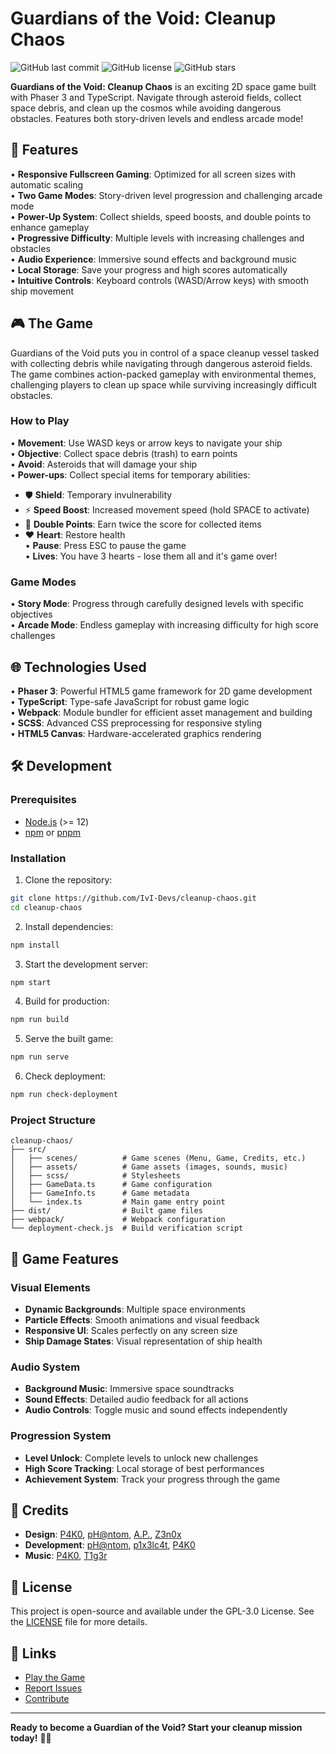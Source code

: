 # Guardians of the Void: Cleanup Chaos

![GitHub last commit](https://img.shields.io/github/last-commit/IvI-Devs/cleanup-chaos?&style=for-the-badge&color=8272a4&logoColor=D9E0EE&labelColor=292324)
![GitHub license](https://img.shields.io/github/license/IvI-Devs/cleanup-chaos?style=for-the-badge&color=8272a4&logoColor=D9E0EE&labelColor=292324)
![GitHub stars](https://img.shields.io/github/stars/IvI-Devs/cleanup-chaos?style=for-the-badge&color=8272a4&logoColor=D9E0EE&labelColor=292324)

**Guardians of the Void: Cleanup Chaos** is an exciting 2D space game built with Phaser 3 and TypeScript. Navigate through asteroid fields, collect space debris, and clean up the cosmos while avoiding dangerous obstacles. Features both story-driven levels and endless arcade mode!

## 🚀 Features

• **Responsive Fullscreen Gaming**: Optimized for all screen sizes with automatic scaling  
• **Two Game Modes**: Story-driven level progression and challenging arcade mode  
• **Power-Up System**: Collect shields, speed boosts, and double points to enhance gameplay  
• **Progressive Difficulty**: Multiple levels with increasing challenges and obstacles  
• **Audio Experience**: Immersive sound effects and background music  
• **Local Storage**: Save your progress and high scores automatically  
• **Intuitive Controls**: Keyboard controls (WASD/Arrow keys) with smooth ship movement  

## 🎮 The Game

Guardians of the Void puts you in control of a space cleanup vessel tasked with collecting debris while navigating through dangerous asteroid fields. The game combines action-packed gameplay with environmental themes, challenging players to clean up space while surviving increasingly difficult obstacles.

### How to Play

• **Movement**: Use WASD keys or arrow keys to navigate your ship  
• **Objective**: Collect space debris (trash) to earn points  
• **Avoid**: Asteroids that will damage your ship  
• **Power-ups**: Collect special items for temporary abilities:
  - 🛡️ **Shield**: Temporary invulnerability  
  - ⚡ **Speed Boost**: Increased movement speed (hold SPACE to activate)  
  - 💎 **Double Points**: Earn twice the score for collected items  
  - ❤️ **Heart**: Restore health  
• **Pause**: Press ESC to pause the game  
• **Lives**: You have 3 hearts - lose them all and it's game over!  

### Game Modes

• **Story Mode**: Progress through carefully designed levels with specific objectives  
• **Arcade Mode**: Endless gameplay with increasing difficulty for high score challenges  

## 🌐 Technologies Used

• **Phaser 3**: Powerful HTML5 game framework for 2D game development  
• **TypeScript**: Type-safe JavaScript for robust game logic  
• **Webpack**: Module bundler for efficient asset management and building  
• **SCSS**: Advanced CSS preprocessing for responsive styling  
• **HTML5 Canvas**: Hardware-accelerated graphics rendering  

## 🛠️ Development

### Prerequisites

- [Node.js](https://nodejs.org/) (>= 12)
- [npm](https://www.npmjs.com/) or [pnpm](https://pnpm.io/)

### Installation

1. Clone the repository:
```bash
git clone https://github.com/IvI-Devs/cleanup-chaos.git
cd cleanup-chaos
```

2. Install dependencies:
```bash
npm install
```

3. Start the development server:
```bash
npm start
```

4. Build for production:
```bash
npm run build
```

5. Serve the built game:
```bash
npm run serve
```

6. Check deployment:
```bash
npm run check-deployment
```

### Project Structure

```
cleanup-chaos/
├── src/
│   ├── scenes/          # Game scenes (Menu, Game, Credits, etc.)
│   ├── assets/          # Game assets (images, sounds, music)
│   ├── scss/            # Stylesheets
│   ├── GameData.ts      # Game configuration
│   ├── GameInfo.ts      # Game metadata
│   └── index.ts         # Main game entry point
├── dist/                # Built game files
├── webpack/             # Webpack configuration
└── deployment-check.js  # Build verification script
```

## 🎯 Game Features

### Visual Elements
- **Dynamic Backgrounds**: Multiple space environments
- **Particle Effects**: Smooth animations and visual feedback
- **Responsive UI**: Scales perfectly on any screen size
- **Ship Damage States**: Visual representation of ship health

### Audio System
- **Background Music**: Immersive space soundtracks
- **Sound Effects**: Detailed audio feedback for all actions
- **Audio Controls**: Toggle music and sound effects independently

### Progression System
- **Level Unlock**: Complete levels to unlock new challenges
- **High Score Tracking**: Local storage of best performances
- **Achievement System**: Track your progress through the game

## 👥 Credits

- **Design**: [P4K0](https://github.com/Pako3549), [pH@ntom](https://github.com/antodeev), [A.P.](https://youtu.be/xvFZjo5PgG0?si=ZXlZYL7QkCGWbESW), [Z3n0x](https://github.com/Zenox19)
- **Development**: [pH@ntom](https://github.com/antodeev), [p1x3lc4t](https://github.com/gkkconan), [P4K0](https://github.com/Pako3549)
- **Music**: [P4K0](https://github.com/Pako3549), [T1g3r](https://github.com/Luigirau)

## 📄 License

This project is open-source and available under the GPL-3.0 License. See the [LICENSE](LICENSE) file for more details.

## 🔗 Links

- [Play the Game](https://ivi-devs.itch.io/cleanup-chaos)
- [Report Issues](https://github.com/IvI-Devs/cleanup-chaos/issues)
- [Contribute](https://github.com/IvI-Devs/cleanup-chaos/pulls)

---

**Ready to become a Guardian of the Void? Start your cleanup mission today!** 🚀✨
